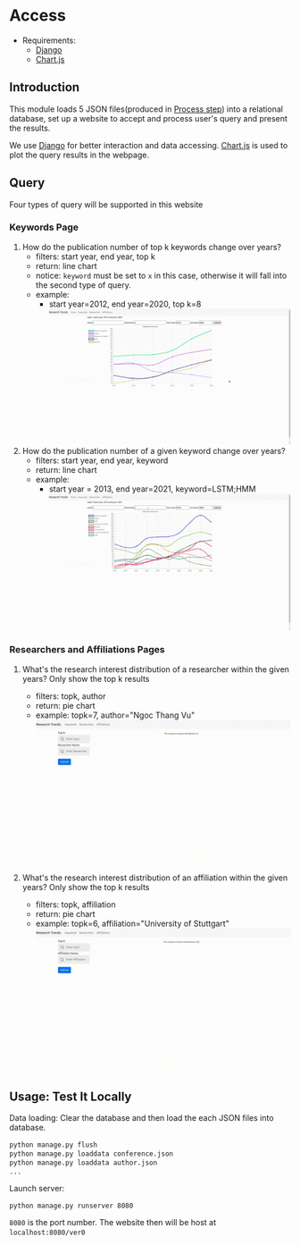 # Access

- Requirements:
  - [Django](https://www.djangoproject.com/)
  - [Chart.js](https://www.chartjs.org/)
  

## Introduction 
This module loads 5 JSON files(produced in [Process step](../process/README.md)) into a relational database, set up a website to accept and process user's query and present the results. 

We use [Django](https://www.djangoproject.com/) for better interaction and data accessing. [Chart.js](https://www.chartjs.org/) is used to plot the query results in the webpage. 


## Query 
Four types of query will be supported in this website

### Keywords Page 
1. How do the publication number of top k keywords change over years?
   - filters: start year, end year, top k 
   - return: line chart 
   - notice: `keyword` must be set to `x` in this case, otherwise it will fall into the second type of query.
   - example:
     - start year=2012, end year=2020, top k=8
![keyword_basic](../static/keyword_basic.gif)
2. How do the publication number of a given keyword change over years?
   - filters: start year, end year, keyword 
   - return: line chart
   - example: 
     - start year = 2013, end year=2021, keyword=LSTM;HMM
![keyword_lstmhmm](../static/keyword_lstmhmm.gif)


### Researchers and Affiliations Pages
1. What's the research interest distribution of a researcher within the given years? Only show the top k results
   - filters: topk, author
   - return: pie chart
   - example: topk=7, author="Ngoc Thang Vu"
   ![ProfVu](../static/Prof_Vu.gif)

1. What's the research interest distribution of an affiliation within the given years? Only show the top k results
   - filters: topk, affiliation 
   - return: pie chart
   - example: topk=6, affiliation="University of Stuttgart"
   ![UniStuttgart](../static/UniStuttgart.gif)


## Usage: Test It Locally

Data loading: Clear the database and then load the each JSON files into database.
```
python manage.py flush 
python manage.py loaddata conference.json 
python manage.py loaddata author.json 
... 
```

Launch server:
```
python manage.py runserver 8080
```
`8080` is the port number. The website then will be host at `localhost:8080/ver0`
